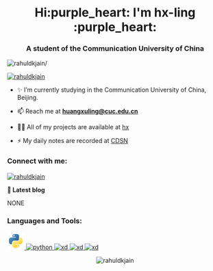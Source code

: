 <h1 align="center">Hi:purple_heart: I'm hx-ling :purple_heart:</h1>

<h3 align="center">A student of the Communication University of China</h3>
<p align="left"> <img src=https://komarev.com/ghpvc/?username=rahuldkjain alt=rahuldkjain/> </p>

<p align="left"> <a href="https://twitter.com/rahuldkjain" target="blank"><img src="https://img.shields.io/twitter/follow/rahuldkjain?logo=twitter&style=for-the-badge" alt="rahuldkjain" /></a> </p>


- :sparkles: I’m currently studying in the Communication University of China, Beijing.

- 📫 Reach me at **huangxuling@cuc.edu.cn**

- 👨‍💻 All of my projects are available at [hx](https://rahuldkjain.github.io)

- ⚡ My daily notes are recorded at [CDSN](https://blog.csdn.net/m0_46979525?spm=1001.2101.3001.5343)

<h3 align="left">Connect with me:</h3>
<p align="left">
<a href="https://www.linkedin.com/in/%E6%A0%A9%E7%81%B5-%E9%BB%84-711447226/" target="blank"><img align="center" src="https://cdn.jsdelivr.net/npm/simple-icons@3.0.1/icons/linkedin.svg" alt="rahuldkjain" height="30" width="40" /></a>
</p>

**📕 Latest blog**
<!-- BLOG-POST-LIST:START -->
NONE
<!-- BLOG-POST-LIST:END -->

<h3 align="left">Languages and Tools:</h3>
<p align="left">
    <a href="https://www.python.org" target="_blank"> <img src="https://raw.githubusercontent.com/devicons/devicon/master/icons/python/python-original.svg" alt="python" width="40" height="40"/> </a>
    <a href="https://en.wikipedia.org/wiki/The_C_Programming_Language" target="_blank"> <img src="https://upload.wikimedia.org/wikipedia/commons/thumb/3/35/The_C_Programming_Language_logo.svg/800px-The_C_Programming_Language_logo.svg.png" alt="python" width="40" height="40"/> </a>
    <a href="https://www.adobe.com/products/illustrator.html" target="_blank"> <img src="https://www.adobe.com/content/dam/shared/images/product-icons/svg/illustrator.svg" alt="xd" width="40" height="40"/> </a> 
    <a href="https://www.adobe.com/products/photoshop.html" target="_blank"> <img src="https://www.adobe.com/content/dam/acom/one-console/icons_rebrand/ps_appicon.svg" alt="xd" width="40" height="40"/> </a> 
    <a href="https://www.adobe.com/products/premiere.html" target="_blank"> <img src="https://www.adobe.com/content/dam/cct/creativeclou…usiness/teams/free-trial-new/desktop_premiere.svg" alt="xd" width="40" height="40"/> </a> 
    </p>


<p align="center"> <img src=https://github-readme-stats.vercel.app/api?username=rahuldkjain&show_icons=true alt=rahuldkjain /> </p>
